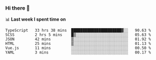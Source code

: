 ### Hi there 👋

<!--
**DBvc/DBvc** is a ✨ _special_ ✨ repository because its `README.md` (this file) appears on your GitHub profile.

Here are some ideas to get you started:

- 🔭 I’m currently working on ...
- 🌱 I’m currently learning ...
- 👯 I’m looking to collaborate on ...
- 🤔 I’m looking for help with ...
- 💬 Ask me about ...
- 📫 How to reach me: ...
- 😄 Pronouns: ...
- ⚡ Fun fact: ...
-->

📊 **Last week I spent time on**
<!--START_SECTION:waka-->

```text
TypeScript   33 hrs 38 mins  ██████████████████████▓░░   90.63 %
SCSS         2 hrs 5 mins    █▒░░░░░░░░░░░░░░░░░░░░░░░   05.63 %
JSON         42 mins         ▒░░░░░░░░░░░░░░░░░░░░░░░░   01.92 %
HTML         25 mins         ▒░░░░░░░░░░░░░░░░░░░░░░░░   01.13 %
Vue.js       11 mins         ░░░░░░░░░░░░░░░░░░░░░░░░░   00.50 %
YAML         3 mins          ░░░░░░░░░░░░░░░░░░░░░░░░░   00.17 %
```

<!--END_SECTION:waka-->
